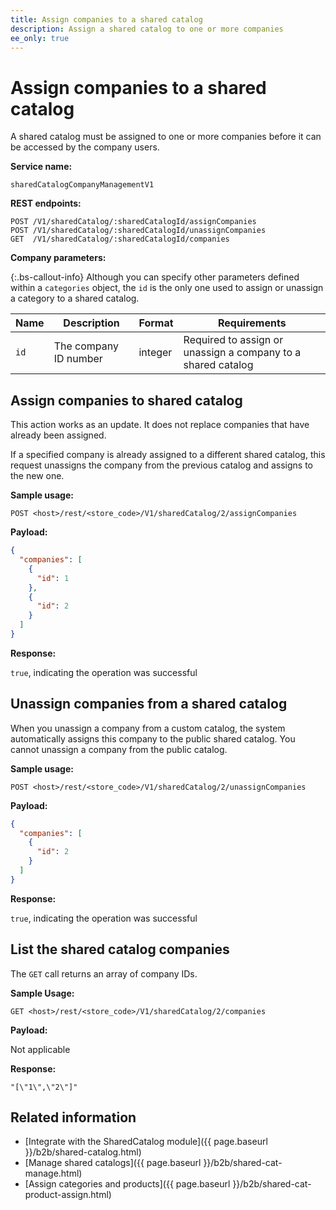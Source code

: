 ```yaml
---
title: Assign companies to a shared catalog
description: Assign a shared catalog to one or more companies
ee_only: true
---
```


# Assign companies to a shared catalog

A shared catalog must be assigned to one or more companies before it can be accessed by the company users.

**Service name:**

`sharedCatalogCompanyManagementV1`

**REST endpoints:**

```terminal
POST /V1/sharedCatalog/:sharedCatalogId/assignCompanies
POST /V1/sharedCatalog/:sharedCatalogId/unassignCompanies
GET  /V1/sharedCatalog/:sharedCatalogId/companies
```

**Company parameters:**

 {:.bs-callout-info}
Although you can specify other parameters defined within a `categories` object, the `id` is the only one used to assign or unassign a category to a shared catalog.

Name | Description | Format | Requirements
--- | --- | --- | ---
`id` | The company ID number | integer | Required to assign or unassign a company to a shared catalog

## Assign companies to shared catalog

This action works as an update. It does not replace companies that have already been assigned.

If a specified company is already assigned to a different shared catalog, this request unassigns the company from the previous catalog and assigns to the new one.

**Sample usage:**

`POST <host>/rest/<store_code>/V1/sharedCatalog/2/assignCompanies`

**Payload:**

```json
{
  "companies": [
    {
      "id": 1
    },
    {
      "id": 2
    }
  ]
}
```

**Response:**

`true`, indicating the operation was successful

## Unassign companies from a shared catalog

When you unassign a company from a custom catalog, the system automatically assigns this company to the public shared catalog. You cannot unassign a company from the public catalog.

**Sample usage:**

`POST <host>/rest/<store_code>/V1/sharedCatalog/2/unassignCompanies`

**Payload:**

```json
{
  "companies": [
    {
      "id": 2
    }
  ]
}
```

**Response:**

`true`, indicating the operation was successful

## List the shared catalog companies

The `GET` call returns an array of company IDs.

**Sample Usage:**

`GET <host>/rest/<store_code>/V1/sharedCatalog/2/companies`

**Payload:**

Not applicable

**Response:**

`"[\"1\",\"2\"]"`

## Related information

*  [Integrate with the SharedCatalog module]({{ page.baseurl }}/b2b/shared-catalog.html)
*  [Manage shared catalogs]({{ page.baseurl }}/b2b/shared-cat-manage.html)
*  [Assign categories and products]({{ page.baseurl }}/b2b/shared-cat-product-assign.html)
